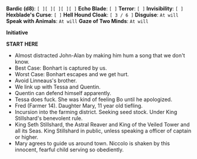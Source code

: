 **Bardic (d8)**: `[ ][ ][ ][ ][ ]`
**Echo Blade**: `[ ]`
**Terror**: `[ ]`
**Invisibility**: `[ ]`
**Hexblade's Curse**: `[ ]`
**Hell Hound Cloak**: `[ 3 / 6 ]`
**Disguise**: `At will`
**Speak with Animals**: `At will`
**Gaze of Two Minds**: `At will`

**Initiative**

**START HERE**
- Almost distracted John-Alan by making him hum a song that we don't know.
- Best Case: Bonhart is captured by us.
- Worst Case: Bonhart escapes and we get hurt.
- Avoid Linneaus's brother.
- We link up with Tessa and Quentin.
- Quentin can defend himself apparently.
- Tessa does fuck. She was kind of feeling Bo until he apologized.
- Fred (Farmer 14). Daughter Mary, 11 year old tiefling.
- Incursion into the farming district. Seeking seed stock. Under King Stillshard's benevolent rule.
- King Seth Stillshard, the Astral Reaver and King of the Veiled Tower and all its Seas. King Stillshard in public, unless speaking a officer of captain or higher.
- Mary agrees to guide us around town. Niccolo is shaken by this innocent, fearful child serving so obediently.
